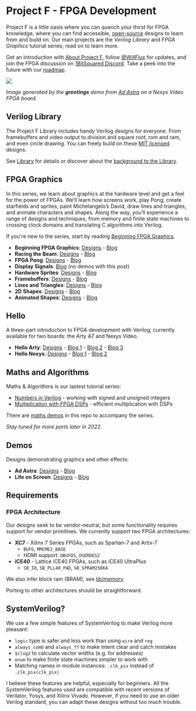 # Project F - FPGA Development

Project F is a little oasis where you can quench your thirst for FPGA knowledge, where you can find accessible, [open-source](LICENSE) designs to learn from and build on. Our main projects are the _Verilog Library_ and _FPGA Graphics_ tutorial series; read on to learn more.

Get an introduction with [About Project F](https://projectf.io/about/), follow [@WillFlux](https://twitter.com/WillFlux) for updates, and join the FPGA discussion on [1BitSquared Discord](https://1bitsquared.com/pages/chat). Take a peek into the future with our [roadmap](ROADMAP.md). 

![](doc/img/fpga-ad-astra.png?raw=true "")

_Image generated by the **greetings** demo from [Ad Astra](graphics/ad-astra) on a Nexys Video FPGA board._

## Verilog Library

The Project F Library includes handy Verilog designs for everyone. From framebuffers and video output to division and square root, rom and ram, and even circle drawing. You can freely build on these [MIT licensed](../../LICENSE) designs.

See [Library](lib/) for details or discover about the [background to the Library](https://projectf.io/posts/verilog-library-announcement/).

## FPGA Graphics

In this series, we learn about graphics at the hardware level and get a feel for the power of FPGAs. We’ll learn how screens work, play Pong, create starfields and sprites, paint Michelangelo’s David, draw lines and triangles, and animate characters and shapes. Along the way, you’ll experience a range of designs and techniques, from memory and finite state machines to crossing clock domains and translating C algorithms into Verilog.

If you're new to the series, start by reading [Beginning FPGA Graphics](https://projectf.io/posts/fpga-graphics/).

* **Beginning FPGA Graphics**: [Designs](graphics/fpga-graphics) - [Blog](https://projectf.io/posts/fpga-graphics/)
* **Racing the Beam**: [Designs](graphics/racing-the-beam) - [Blog](https://projectf.io/posts/racing-the-beam/)
* **FPGA Pong**: [Designs](graphics/pong) - [Blog](https://projectf.io/posts/fpga-pong/)
* **Display Signals**: [Blog](https://projectf.io/posts/display-signals/) (no demos with this post)
* **Hardware Sprites**: [Designs](graphics/hardware-sprites) - [Blog](https://projectf.io/posts/hardware-sprites/)
* **Framebuffers**: [Designs](graphics/framebuffers) - [Blog](https://projectf.io/posts/framebuffers/)
* **Lines and Triangles**: [Designs](graphics/lines-and-triangles) - [Blog](https://projectf.io/posts/lines-and-triangles/)
* **2D Shapes**: [Designs](graphics/2d-shapes) - [Blog](https://projectf.io/posts/fpga-shapes/)
* **Animated Shapes**: [Designs](graphics/animated-shapes) - [Blog](https://projectf.io/posts/animated-shapes/)

## Hello

A three-part introduction to FPGA development with Verilog; currently available for two boards: the Arty A7 and Nexys Video.

* **Hello Arty**: [Designs](hello/hello-arty) - [Blog 1](https://projectf.io/posts/hello-arty-1/) - [Blog 2](https://projectf.io/posts/hello-arty-2/) - [Blog 3](https://projectf.io/posts/hello-arty-3/)
* **Hello Nexys**: [Designs](hello/hello-nexys) - [Blog 1](https://projectf.io/posts/hello-nexys-1/) - [Blog 2](https://projectf.io/posts/hello-nexys-2/)

## Maths and Algorithms

Maths & Algorithms is our lastest tutorial series:

* [Numbers in Verilog](https://projectf.io/posts/numbers-in-verilog/) - working with signed and unsigned integers
* [Multiplication with FPGA DSPs](https://projectf.io/posts/multiplication-fpga-dsps) - efficient multiplication with DSPs

There are [maths demos](maths/demo) in this repo to accompany the series.

_Stay tuned for more parts later in 2022._

## Demos

Designs demonstrating graphics and other effects:

* **Ad Astra**: [Designs](graphics/ad-astra) - [Blog](https://projectf.io/posts/fpga-ad-astra/)
* **Life on Screen**: [Designs](graphics/life-on-screen) - [Blog](https://projectf.io/posts/life-on-screen/)

## Requirements

### FPGA Architecture

Our designs seek to be vendor-neutral, but some functionality requires
support for vendor primitives. We currently support two FPGA architectures:

* **XC7** - Xilinx 7 Series FPGAs, such as Spartan-7 and Artix-7
  * `BUFG`, `MMCME2_BASE`
  * HDMI support: `OBUFDS`, `OSERDES2`
* **iCE40** - Lattice iCE40 FPGAs, such as iCE40 UltraPlus
  * `SB_IO`, `SB_PLL40_PAD`, `SB_SPRAM256KA`

We also infer block ram (BRAM), see [lib/memory](lib/memory).

Porting to other architectures should be straightforward.

## SystemVerilog?

We use a few simple features of SystemVerilog to make Verilog more pleasant:

* `logic` type is safer and less work than using `wire` and `reg`
* `always_comb` and `always_ff` to make intent clear and catch mistakes
* `$clog2` to calculate vector widths (e.g. for addresses)
* `enum` to make finite state machines simpler to work with
* Matching names in module instances: `.clk_pix` instead of `.clk_pix(clk_pix)`

I believe these features are helpful, especially for beginners. All the SystemVerilog features used are compatible with recent versions of Verilator, Yosys, and Xilinx Vivado. However, if you need to use an older Verilog standard, you can adapt these designs without too much trouble.
